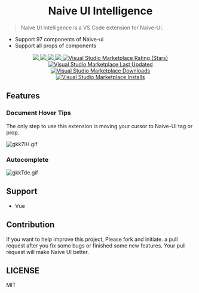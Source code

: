 <p>
  <h1 align="center">Naive UI Intelligence</h1>
</p>


> Naive UI Intelligence is a VS Code extension for Naive-UI.

- Support 97 components of Naive-ui
- Support all props of components


<p align="center">
  <a href="https://github.com/tu6ge/naive-ui-intelligence/issues">
    <img src="https://img.shields.io/github/issues/tu6ge/naive-ui-intelligence">
  </a>
  <a href="https://github.com/tu6ge/naive-ui-intelligence.git">
    <img src="https://img.shields.io/github/forks/tu6ge/naive-ui-intelligence">
  </a>
  <a href="https://github.com/tu6ge/naive-ui-intelligence.git">
    <img src="https://img.shields.io/github/stars/tu6ge/naive-ui-intelligence">
  </a>
  <a href="https://github.com/tu6ge/naive-ui-intelligence/blob/master/LICENSE.MD">
    <img src="https://img.shields.io/github/license/tu6ge/naive-ui-intelligence">
  </a>
  <a href="https://marketplace.visualstudio.com/items?itemName=tu6ge.naive-ui-intelligence">
    <img alt="Visual Studio Marketplace Rating (Stars)" src="https://img.shields.io/visual-studio-marketplace/stars/tu6ge.naive-ui-intelligence">
  </a>
  <a href="https://marketplace.visualstudio.com/items?itemName=tu6ge.naive-ui-intelligence">
    <img alt="Visual Studio Marketplace Last Updated" src="https://img.shields.io/visual-studio-marketplace/last-updated/tu6ge.naive-ui-intelligence">
  </a>
  <a href="https://marketplace.visualstudio.com/items?itemName=tu6ge.naive-ui-intelligence">
    <img alt="Visual Studio Marketplace Downloads" src="https://img.shields.io/visual-studio-marketplace/d/tu6ge.naive-ui-intelligence">
  </a>
  <a href="https://marketplace.visualstudio.com/items?itemName=tu6ge.naive-ui-intelligence">
    <img alt="Visual Studio Marketplace Installs" src="https://img.shields.io/visual-studio-marketplace/i/tu6ge.naive-ui-intelligence"/>
  </a>
  <br>
</p>

## Features

### Document Hover Tips

The only step to use this extension is moving your cursor to Naive-UI tag or prop.

![gkk7IH.gif](https://github.com/tu6ge/naive-ui-intelligence/blob/master/asstes/img2.gif?raw=true)

### Autocomplete

![gkkTde.gif](https://github.com/tu6ge/naive-ui-intelligence/blob/master/asstes/img1.gif?raw=true)

## Support

- Vue

## Contribution

If you want to help improve this project, Please fork and initiate. a pull request after you fix some bugs or finished some new features. Your pull request will make Naive UI better.

## LICENSE

MIT
